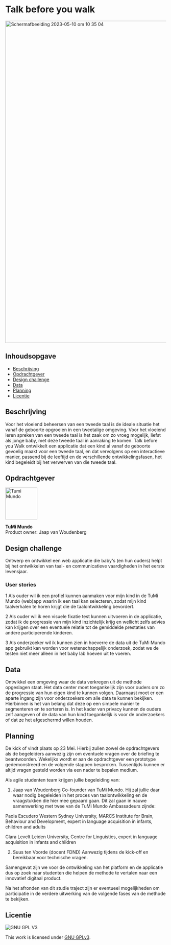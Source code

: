 # Talk before you walk

<img width="1009" alt="Scherm­afbeelding 2023-05-10 om 10 35 04" src="https://github.com/cmda-minor-web-cases/talk-before-you-walk/assets/61702002/dcc7c33d-a2e9-4196-aba8-4f12af5f7b5c">


## Inhoudsopgave
  * [Beschrijving](#beschrijving)
  * [Opdrachtgever](#opdrachtgever)
  * [Design challenge](#design-challenge)
  * [Data](#data)
  * [Planning](#planning)
  * [Licentie](#licentie)

## Beschrijving
Voor het vloeiend beheersen van een tweede taal is de ideale situatie het vanaf de geboorte opgroeien in een tweetalige omgeving. Voor het vloeiend leren spreken van een tweede taal is het zaak om zo vroeg mogelijk, liefst als jonge baby, met deze tweede taal in aanraking te komen. Talk before you Walk ontwikkelt een applicatie dat een kind al vanaf de geboorte gevoelig maakt voor een tweede taal, en dat vervolgens op een interactieve manier, passend bij de leeftijd en de verschillende ontwikkelingsfasen, het kind begeleidt bij het verwerven van die tweede taal.

## Opdrachtgever
<img width="100" alt="Tumi Mundo" src="https://github.com/cmda-minor-web-cases/talk-before-you-walk/assets/1061632/24bf46ae-b119-4791-bed8-63aa35fde4eb">

**TuMi Mundo**   
Product owner: Jaap van Woudenberg

## Design challenge
Ontwerp en ontwikkel een web applicatie die baby's (en hun ouders) helpt bij het ontwikkelen van taal- en communicatieve vaardigheden in het eerste levensjaar. 

### User stories
1 Als ouder wil ik een profiel kunnen aanmaken voor mijn kind in de TuMi Mundo (web)app waarin ik een taal kan selecteren, zodat mijn kind taalverhalen te horen krijgt die de taalontwikkeling bevordert. 

2 Als ouder wil ik een visuele fixatie test kunnen uitvoeren in de applicatie, zodat ik de progressie van mijn kind inzichtelijk krijg en wellicht zelfs advies kan krijgen over een eventuele relatie tot de gemiddelde prestaties van andere participerende kinderen. 

3 Als onderzoeker wil ik kunnen zien in hoeverre de data uit de TuMi Mundo app gebruikt kan worden voor wetenschappelijk onderzoek, zodat we de testen niet meer alleen in het baby lab hoeven uit te voeren.

<!--Als ouders willen we dat ons kind alle voordelen kan ondervinden van een tweetalige opvoeding maar we kunnen dit zelf niet aanbieden omdat we geen tweede taal spreken (of onvoldoende spreken). We zijn op zoek naar een makkelijke en toegankelijke manier om ons en ons kind hier in te ondersteunen en bij de hand te nemen. Hierbij is het natuurlijk leuk om de progressie van ons kind inzichtelijk te krijgen en wellicht zelfs advies te krijgen over eventuele relatie tot de gemiddelde prestaties van alle participerende kinderen. Hierbij is de privacy van de gebruikers natuurlijk wel een vereiste.

**Profiel**
Mogelijkheid tot aanmaken van een profiel om te bepalen in welke fase van taalontwikkeling het kind zit.

Ter inspiratie
<img width="217" alt="image" src="https://user-images.githubusercontent.com/61702002/168133719-f4cc897a-789c-4480-b1d7-254327949470.png">
 
**Player functionaliteit**
Hier kunnen de taalverhalen geselecteerd en afgespeeld worden. Dit moet zo worden opgezet dat er gemakkelijk verhalen en eventuele visuele ondersteuning toegevoegd kan worden. Hierbij is het van belang dat er gewerkt wordt met een corresponderend format om op deze manier de verkregen data op een overzichtelijke manier te kunnen vergelijken en analyseren.

Ter inspiratie
<img width="439" alt="image" src="https://user-images.githubusercontent.com/61702002/168133827-cdeb5632-559d-4e98-9181-2228923936eb.png">

Als onderzoekers willen we kijken in hoeverre een digitale applicatie de rol van ouders kan overnemen in het leren van een (moeder)taal. Hier is momenteel nog weinig over bekend dus we zijn hard op zoek naar data die ons geloof in de werking van digitale tools in de ontwikkeling van taal kunnen ondersteunen.

Momenteel vindt het testen van de participanten nog plaats in onze (offline) Baby Labs. We merken dat het reizen met kinderen een barrière vormt voor veel ouders om deel te nemen. Daarnaast heeft de corona periode uitgewezen dat het testen op een externe fysieke locatie het onderzoek vatbaar maakt voor externe omstandigheden hetgeen de continuïteit in gevaar kan brengen.

Het zou heel wenselijk zijn als er een digitale variant zou komen van de testen die we momenteel doen. Zo kunnen we een grotere groep participanten bereiken en deze over een aaneengesloten periode volgen. 

Deliverables:
Een online vertaling van de offline testen die er momenteel plaatsvinden, zijnde:

**Visuele Fixatie (need to have)**
Hier wordt de visuele aandachttrekker recht voor de baby aangeboden, gelijktijdig met de audio-stimulus die (in het lab) dan ook vanuit een speaker in het midden gepresenteerd wordt. Je meet dan de kijktijd van de baby naar dat beeld terwijl de audio speelt. Dat kan ook weer de ene keer een zin in taal 1 zijn en de volgende keer een zin in taal 2.

**Head Turn (nice to have)**
Bij de Head turn moet de baby zelf iets meer initiatief nemen, namelijk door het hoofd richting speaker plus visuele stimulus te draaien en zo de aandacht voor wat er aangeboden wordt te tonen. Er wordt steeds maar één audio-stimulus tegelijk aangeboden, de ene keer links de andere keer rechts. Dat kan natuurlijk de ene keer (links) taal 1 zijn en de andere keer (rechts) taal 2.

Indien wenselijk kunnen de onderzoeksmethoden verder toegelicht worden door een van onze ambassadeurs Prof.dr.Claartje Levelt (Leiden University, Centre for Linguistics, expert in language acquisition in infants and children). Daarnaast kan er een bezoek gebracht worden aan het Baby Lab in Leiden om te kijken hoe de onderzoeken in een offline omgeving gedaan worden en hoe de data momenteel verzameld en geanalyseerd wordt. -->

## Data
Ontwikkel een omgeving waar de data verkregen uit de methode opgeslagen staat. Het data center moet toegankelijk zijn voor ouders om zo de progressie van hun eigen kind te kunnen volgen. Daarnaast moet er een aparte ingang zijn voor onderzoekers om alle data te kunnen bekijken. Hierbinnen is het van belang dat deze op een simpele manier te segmenteren en te sorteren is. In het kader van privacy kunnen de ouders zelf aangeven of de data van hun kind toegankelijk is voor de onderzoekers of dat ze het afgeschermd willen houden.

## Planning
De kick of vindt plaats op 23 Mei. Hierbij zullen zowel de opdrachtgevers als de begeleiders aanwezig zijn om eventuele vragen over de briefing te beantwoorden. 
Wekelijks wordt er aan de opdrachtgever een prototype gedemonstreerd en de volgende stappen besproken. Tussentijds kunnen er altijd vragen gesteld worden via een nader te bepalen medium.

Als agile studenten team krijgen jullie begeleiding van:
1.	Jaap van Woudenberg
Co-founder van TuMi Mundo. Hij zal jullie daar waar nodig begeleiden in het proces van taalontwikkeling en de vraagstukken die hier mee gepaard gaan. Dit zal gaan in nauwe samenwerking met twee van de TuMi Mundo Ambassadeurs zijnde:

Paola Escudero
Western Sydney University, MARCS Institute for Brain, Behaviour and Development, expert in language acquisition in infants, children and adults

Clara Levelt
Leiden University, Centre for Linguistics, expert in language acquisition in infants and children

2.	Suus ten Voorde (docent FDND)
Aanwezig tijdens de kick-off en bereikbaar voor technische vragen. 

Samengevat zijn we voor de ontwikkeling van het platform en de applicatie dus op zoek naar studenten die helpen de methode te vertalen naar een innovatief digitaal product.

Na het afronden van dit studie traject zijn er eventueel mogelijkheden om participatie in de verdere uitwerking van de volgende fases van de methode te bekijken.


## Licentie

![GNU GPL V3](https://www.gnu.org/graphics/gplv3-127x51.png)

This work is licensed under [GNU GPLv3](./LICENSE).
